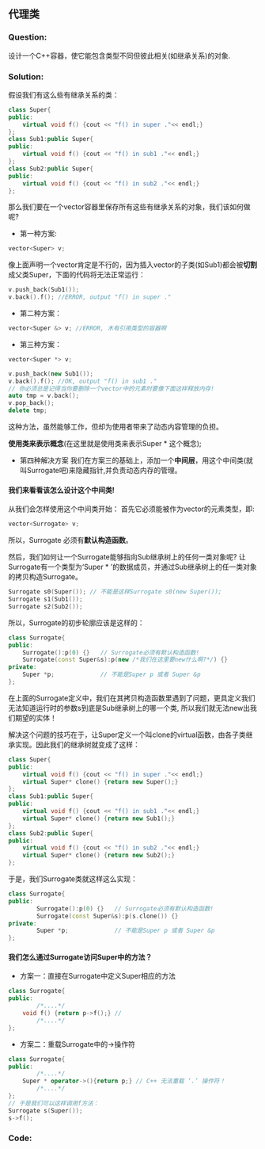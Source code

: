 ## 代理类
### Question:
设计一个C++容器，使它能包含类型不同但彼此相关(如继承关系)的对象.

### Solution:
假设我们有这么些有继承关系的类：
```cpp
class Super{
public:
    virtual void f() {cout << "f() in super ."<< endl;}
};
class Sub1:public Super{
public:
    virtual void f() {cout << "f() in sub1 ."<< endl;}
};
class Sub2:public Super{
public:
    virtual void f() {cout << "f() in sub2 ."<< endl;}
};
```
那么我们要在一个vector容器里保存所有这些有继承关系的对象，我们该如何做呢?

* 第一种方案:
```cpp
vector<Super> v;
```
像上面声明一个vector肯定是不行的，因为插入vector的子类(如Sub1)都会被**切割**成父类Super，下面的代码将无法正常运行：
```cpp
v.push_back(Sub1());
v.back().f(); //ERROR, output "f() in super ."
```

* 第二种方案：
```cpp
vector<Super &> v; //ERROR, 木有引用类型的容器啊
```

* 第三种方案：
```cpp
vector<Super *> v;
```
```cpp
v.push_back(new Sub1());
v.back().f(); //OK, output "f() in sub1 ."
// 你必须总是记得当你要删除一个vector中的元素时要像下面这样释放内存!
auto tmp = v.back();
v.pop_back();
delete tmp;
```
这种方法，虽然能够工作，但却为使用者带来了动态内容管理的负担。

**使用类来表示概念**(在这里就是使用类来表示Super * 这个概念);

* 第四种解决方案
我们在方案三的基础上，添加一个**中间层**，用这个中间类(就叫Surrogate吧)来隐藏指针,并负责动态内存的管理。

#### 我们来看看该怎么设计这个中间类!

从我们会怎样使用这个中间类开始：
首先它必须能被作为vector的元素类型，即:
```cpp
vector<Surrogate> v;
```
所以，Surrogate 必须有**默认构造函数**。

然后，我们如何让一个Surrogate能够指向Sub继承树上的任何一类对象呢?
让Surrogate有一个类型为‘Super * ’的数据成员，并通过Sub继承树上的任一类对象的拷贝构造Surrogate。
```cpp
Surrogate s0(Super()); // 不能是这样Surrogate s0(new Super());
Surrogate s1(Sub1());
Surrogate s2(Sub2());
```

所以，Surrogate的初步轮廓应该是这样的：
```cpp
class Surrogate{
public:
	Surrogate():p(0) {}   // Surrogate必须有默认构造函数!
	Surrogate(const Super&s):p(new /*我们在这里要new什么啊?*/) {}
private:
	Super *p;             // 不能是Super p 或者 Super &p
};
```
在上面的Surrogate定义中，我们在其拷贝构造函数里遇到了问题，更具定义我们无法知道运行时的参数s到底是Sub继承树上的哪一个类,
所以我们就无法new出我们期望的实体！

解决这个问题的技巧在于，让Super定义一个叫clone的virtual函数，由各子类继承实现。因此我们的继承树就变成了这样：
```cpp
class Super{
public:
    virtual void f() {cout << "f() in super ."<< endl;}
    virtual Super* clone() {return new Super();}
};
class Sub1:public Super{
public:
    virtual void f() {cout << "f() in sub1 ."<< endl;}
    virtual Super* clone() {return new Sub1();}
};
class Sub2:public Super{
public:
    virtual void f() {cout << "f() in sub2 ."<< endl;}
    virtual Super* clone() {return new Sub2();}
};
```
于是，我们Surrogate类就这样这么实现：
```cpp
class Surrogate{
public:
        Surrogate():p(0) {}   // Surrogate必须有默认构造函数!
        Surrogate(const Super&s):p(s.clone()) {}
private:
        Super *p;             // 不能是Super p 或者 Super &p
};

```

#### 我们怎么通过Surrogate访问Super中的方法？
* 方案一：直接在Surrogate中定义Super相应的方法
```cpp
class Surrogate{
public:
        /*....*/	
	void f() {return p->f();} // 
        /*....*/	
};

```

* 方案二：重载Surrogate中的->操作符
```cpp
class Surrogate{
public:
        /*....*/	
	Super * operator->(){return p;} // C++ 无法重载 ‘.’ 操作符！
        /*....*/	
};
// 于是我们可以这样调用f方法：
Surrogate s(Super());
s->f();
```

### Code:
